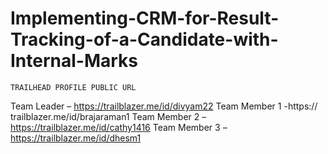 # Implementing-CRM-for-Result-Tracking-of-a-Candidate-with-Internal-Marks

	TRAILHEAD PROFILE PUBLIC URL
Team Leader – https://trailblazer.me/id/divyam22
Team Member 1 -https:// trailblazer.me/id/brajaraman1
Team Member 2 – https://trailblazer.me/id/cathy1416
Team Member 3 – https://trailblazer.me/id/dhesm1


